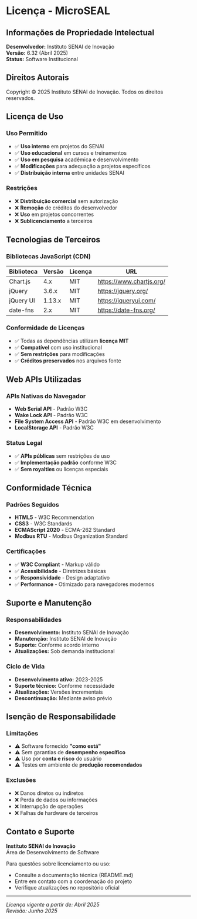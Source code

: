 # Licença - MicroSEAL

## Informações de Propriedade Intelectual

**Desenvolvedor:** Instituto SENAI de Inovação  
**Versão:** 6.32 (Abril 2025)  
**Status:** Software Institucional

## Direitos Autorais

Copyright © 2025 Instituto SENAI de Inovação. Todos os direitos reservados.

## Licença de Uso

### Uso Permitido
- ✅ **Uso interno** em projetos do SENAI
- ✅ **Uso educacional** em cursos e treinamentos
- ✅ **Uso em pesquisa** acadêmica e desenvolvimento
- ✅ **Modificações** para adequação a projetos específicos
- ✅ **Distribuição interna** entre unidades SENAI

### Restrições
- ❌ **Distribuição comercial** sem autorização
- ❌ **Remoção** de créditos do desenvolvedor
- ❌ **Uso** em projetos concorrentes
- ❌ **Sublicenciamento** a terceiros

## Tecnologias de Terceiros

### Bibliotecas JavaScript (CDN)
| Biblioteca | Versão | Licença | URL |
|------------|--------|---------|-----|
| Chart.js | 4.x | MIT | https://www.chartjs.org/ |
| jQuery | 3.6.x | MIT | https://jquery.org/ |
| jQuery UI | 1.13.x | MIT | https://jqueryui.com/ |
| date-fns | 2.x | MIT | https://date-fns.org/ |

### Conformidade de Licenças
- ✅ Todas as dependências utilizam **licença MIT**
- ✅ **Compatível** com uso institucional
- ✅ **Sem restrições** para modificações
- ✅ **Créditos preservados** nos arquivos fonte

## Web APIs Utilizadas

### APIs Nativas do Navegador
- **Web Serial API** - Padrão W3C
- **Wake Lock API** - Padrão W3C
- **File System Access API** - Padrão W3C em desenvolvimento
- **LocalStorage API** - Padrão W3C

### Status Legal
- ✅ **APIs públicas** sem restrições de uso
- ✅ **Implementação padrão** conforme W3C
- ✅ **Sem royalties** ou licenças especiais

## Conformidade Técnica

### Padrões Seguidos
- **HTML5** - W3C Recommendation
- **CSS3** - W3C Standards
- **ECMAScript 2020** - ECMA-262 Standard
- **Modbus RTU** - Modbus Organization Standard

### Certificações
- ✅ **W3C Compliant** - Markup válido
- ✅ **Acessibilidade** - Diretrizes básicas
- ✅ **Responsividade** - Design adaptativo
- ✅ **Performance** - Otimizado para navegadores modernos

## Suporte e Manutenção

### Responsabilidades
- **Desenvolvimento:** Instituto SENAI de Inovação
- **Manutenção:** Instituto SENAI de Inovação
- **Suporte:** Conforme acordo interno
- **Atualizações:** Sob demanda institucional

### Ciclo de Vida
- **Desenvolvimento ativo:** 2023-2025
- **Suporte técnico:** Conforme necessidade
- **Atualizações:** Versões incrementais
- **Descontinuação:** Mediante aviso prévio

## Isenção de Responsabilidade

### Limitações
- ⚠️ Software fornecido **"como está"**
- ⚠️ Sem garantias de **desempenho específico**
- ⚠️ Uso por **conta e risco** do usuário
- ⚠️ Testes em ambiente de **produção recomendados**

### Exclusões
- ❌ Danos diretos ou indiretos
- ❌ Perda de dados ou informações
- ❌ Interrupção de operações
- ❌ Falhas de hardware de terceiros

## Contato e Suporte

**Instituto SENAI de Inovação**  
Área de Desenvolvimento de Software  

Para questões sobre licenciamento ou uso:
- Consulte a documentação técnica (README.md)
- Entre em contato com a coordenação do projeto
- Verifique atualizações no repositório oficial

---

*Licença vigente a partir de: Abril 2025*  
*Revisão: Junho 2025*
